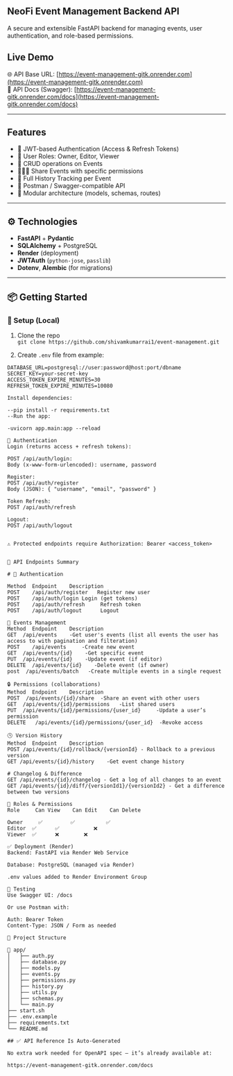 ## NeoFi Event Management Backend API

A secure and extensible FastAPI backend for managing events, user authentication, and role-based permissions.

##  Live Demo

🌐 API Base URL: [https://event-management-gitk.onrender.com](https://event-management-gitk.onrender.com)  
📘 API Docs (Swagger): [https://event-management-gitk.onrender.com/docs](https://event-management-gitk.onrender.com/docs)

---

##  Features

- 🔐 JWT-based Authentication (Access & Refresh Tokens)
- 👥 User Roles: Owner, Editor, Viewer
- 📆 CRUD operations on Events
- 👨‍👨‍👦 Share Events with specific permissions
- 📜 Full History Tracking per Event
- 🧪 Postman / Swagger-compatible API
- 📂 Modular architecture (models, schemas, routes)

---

## ⚙️ Technologies

- **FastAPI** + **Pydantic**
- **SQLAlchemy** + PostgreSQL
- **Render** (deployment)
- **JWTAuth** (`python-jose`, `passlib`)
- **Dotenv**, **Alembic** (for migrations)

---

## 📦 Getting Started

### 🔧 Setup (Local)

1. Clone the repo  
   `git clone https://github.com/shivamkumarrai1/event-management.git`

2. Create `.env` file from example:

```env
DATABASE_URL=postgresql://user:password@host:port/dbname
SECRET_KEY=your-secret-key
ACCESS_TOKEN_EXPIRE_MINUTES=30
REFRESH_TOKEN_EXPIRE_MINUTES=10080

Install dependencies:

--pip install -r requirements.txt
--Run the app:

-uvicorn app.main:app --reload

🔑 Authentication
Login (returns access + refresh tokens):

POST /api/auth/login:
Body (x-www-form-urlencoded): username, password

Register:
POST /api/auth/register
Body (JSON): { "username", "email", "password" }

Token Refresh:
POST /api/auth/refresh

Logout:
POST /api/auth/logout


⚠️ Protected endpoints require Authorization: Bearer <access_token>


📘 API Endpoints Summary

# 🔐 Authentication

Method	Endpoint	Description
POST	/api/auth/register	 Register new user
POST	/api/auth/login	Login (get tokens)
POST	/api/auth/refresh	  Refresh token
POST	/api/auth/logout	  Logout

📆 Events Management
Method	Endpoint	Description
GET	 /api/events 	-Get user's events (list all events the user has access to with pagination and filteration)
POST	/api/events 	-Create new event
GET	 /api/events/{id}	 -Get specific event
PUT	 /api/events/{id}	 -Update event (if editor)
DELETE	/api/events/{id}	-Delete event (if owner)
post  /api/events/batch   -Create multiple events in a single request

🔒 Permissions (collaborations)
Method	Endpoint	Description
POST  /api/events/{id}/share  -Share an event with other users
GET	 /api/events/{id}/permissions 	-List shared users
PUT	 /api/events/{id}/permissions/{user_id} 	-Update a user’s permission
DELETE	 /api/events/{id}/permissions/{user_id}	 -Revoke access

🕓 Version History
Method	Endpoint	Description
POST /api/events/{id}/rollback/{versionId} - Rollback to a previous version
GET	/api/events/{id}/history	-Get event change history

# Changelog & Difference
GET /api/events/{id}/changelog - Get a log of all changes to an event
GET /api/events/{id}/diff/{versionId1}/{versionId2} - Get a difference between two versions

🔐 Roles & Permissions
Role	 Can View	 Can Edit	 Can Delete

Owner	  ✅       	✅	       ✅
Editor	✅	   ✅	       ❌
Viewer	✅	   ❌        ❌

✅ Deployment (Render)
Backend: FastAPI via Render Web Service

Database: PostgreSQL (managed via Render)

.env values added to Render Environment Group

🧪 Testing
Use Swagger UI: /docs

Or use Postman with:

Auth: Bearer Token
Content-Type: JSON / Form as needed

📂 Project Structure

📁 app/
│   ├── auth.py
│   ├── database.py
│   ├── models.py
│   ├── events.py
│   ├── permissions.py
│   ├── history.py
│   ├── utils.py
│   ├── schemas.py
│   └── main.py
├── start.sh
├── .env.example
├── requirements.txt
└── README.md

## ✅ API Reference Is Auto-Generated

No extra work needed for OpenAPI spec — it’s already available at:

https://event-management-gitk.onrender.com/docs
